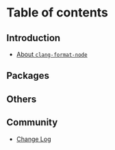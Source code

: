 # Table of contents

## Introduction

- [About `clang-format-node`](README.md)

## Packages

## Others

## Community

- [Change Log](CHANGELOG.md)
